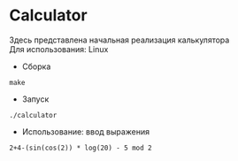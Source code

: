 # Calculator
Здесь представлена начальная реализация калькулятора  
Для использования:
Linux  
  - Сборка 
  ```
  make
  ```
  - Запуск  
  ```
  ./calculator  
  ```
  - Использование: ввод выражения
  ```
  2+4-(sin(cos(2)) * log(20) - 5 mod 2
  ```    

